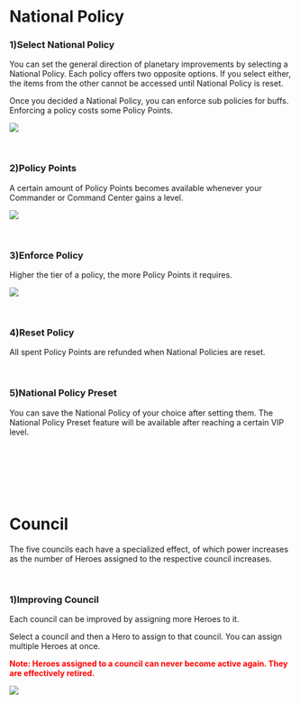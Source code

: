# National Policy

### 1)Select National Policy

 You can set the general direction of planetary improvements by selecting a National Policy. Each policy offers two opposite options. If you select either, the items from the other cannot be accessed until National Policy is reset.

Once you decided a National Policy, you can enforce sub policies for buffs. Enforcing a policy costs some Policy Points.

![](http://d3bbxo4nelobc3.cloudfront.net/html/img/help/101_001policy.jpg)

<br>

### 2)Policy Points

 A certain amount of Policy Points becomes available whenever your Commander or Command Center gains a level.

![](http://d3bbxo4nelobc3.cloudfront.net/html/img/help/101_002policypoint.jpg)

<br>

### 3)Enforce Policy

 Higher the tier of a policy, the more Policy Points it requires.

![](http://d3bbxo4nelobc3.cloudfront.net/html/img/help/101_003policy.jpg)

<br>

### 4)Reset Policy

 All spent Policy Points are refunded when National Policies are reset.

<br>

### 5)National Policy Preset

You can save the National Policy of your choice after setting them.
The National Policy Preset feature will be available after reaching a certain VIP level. 


<br>

<br>

<br>

<br>

<br>

# Council

 The five councils each have a specialized effect, of which power increases as the number of Heroes assigned to the respective council increases.

<br>

### 1)Improving Council

 Each council can be improved by assigning more Heroes to it.

Select a council and then a Hero to assign to that council. You can assign multiple Heroes at once.

<font color="red">**Note: Heroes assigned to a council can never become active again. They are effectively retired.**</font>

![](http://d3bbxo4nelobc3.cloudfront.net/html/img/help/101_004council.jpg)